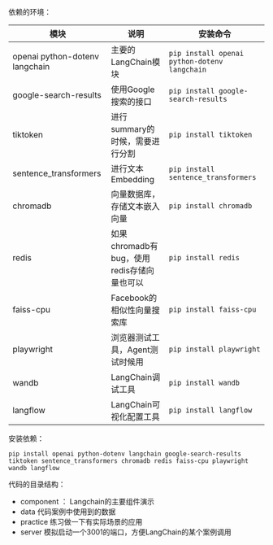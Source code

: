 依赖的环境：

| 模块                     | 说明                                         | 安装命令                          |
|--------------------------|----------------------------------------------|-----------------------------------|
| openai python-dotenv langchain | 主要的LangChain模块                         | `pip install openai python-dotenv langchain` |
| google-search-results    | 使用Google搜索的接口                         | `pip install google-search-results` |
| tiktoken                 | 进行summary的时候，需要进行分割              | `pip install tiktoken`            |
| sentence_transformers    | 进行文本Embedding                            | `pip install sentence_transformers` |
| chromadb                 | 向量数据库，存储文本嵌入向量                 | `pip install chromadb`            |
| redis                    | 如果chromadb有bug，使用redis存储向量也可以   | `pip install redis`               |
| faiss-cpu                | Facebook的相似性向量搜索库                   | `pip install faiss-cpu`           |
| playwright               | 浏览器测试工具，Agent测试时候用              | `pip install playwright`          |
| wandb                    | LangChain调试工具                            | `pip install wandb`               |
| langflow                 | LangChain可视化配置工具                      | `pip install langflow`            |

安装依赖：
```
pip install openai python-dotenv langchain google-search-results tiktoken sentence_transformers chromadb redis faiss-cpu playwright wandb langflow
```


代码的目录结构：
- component ： Langchain的主要组件演示
- data 代码案例中使用到的数据
- practice  练习做一下有实际场景的应用
- server  模拟启动一个3001的端口，方便LangChain的某个案例调用